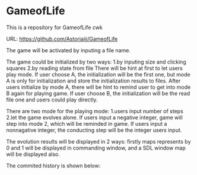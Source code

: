 # GameofLife
This is a repository for GameofLife cwk

URL: https://github.com/Astoriaiii/GameofLife

The game will be activated by inputing a file name.

The game could be initialized by two ways: 1.by inputing size and clicking squares 2.by reading state from file
There will be hint at first to let users play mode. If user choose A, the initialization will be the first one, but mode A is only for initialization and store the initialization results to files. After users initialize by mode A, there will be hint to remind user to get into mode B again for playing game. If user choose B, the initialization will be the read file one and users could play directly.

There are two mode for the playing mode: 1.users input number of steps 2.let the game evolves alone. If users input a negative integer, game will step into mode 2, which will be reminded in game. If users input a nonnagative integer, the conducting step will be the integer users input.

The evolution results will be displayed in 2 ways: firstly maps represents by 0 and 1 will be displayed in commanding window, and a SDL window map will be displayed also.

The commited history is shown below:
